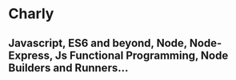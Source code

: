 # Charly

## Javascript, ES6 and beyond, Node, Node-Express, Js Functional Programming, Node Builders and Runners...
